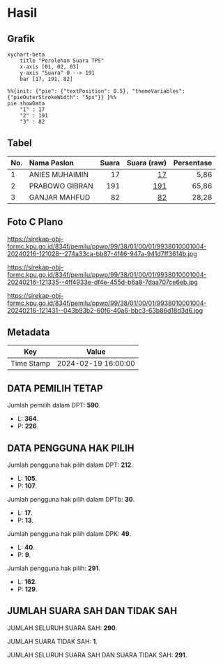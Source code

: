 # Hasil

## Grafik

```mermaid
xychart-beta
    title "Perolehan Suara TPS"
    x-axis [01, 02, 03]
    y-axis "Suara" 0 --> 191
    bar [17, 191, 82]
```

```mermaid
%%{init: {"pie": {"textPosition": 0.5}, "themeVariables": {"pieOuterStrokeWidth": "5px"}} }%%
pie showData
    "1" : 17
    "2" : 191
    "3" : 82
```

## Tabel

| No. | Nama Paslon    | Suara | Suara (raw) | Persentase |
|:--- |:-------------- | -----:| -----------:| ----------:|
| 1   | ANIES MUHAIMIN | 17    | [17][p-1]   | 5,86       |
| 2   | PRABOWO GIBRAN | 191   | [191][p-2]  | 65,86      |
| 3   | GANJAR MAHFUD  | 82    | [82][p-3]   | 28,28      |


[p-1]: https://github.com/gigit-pemilu/pemilu-2024-99-luar-negeri/blob/main/pilpres/hitung-suara/sub/99-luar-negeri/sub/38-dili-timor-leste/sub/01-dili-timor-leste/sub/0001-dili-timor-leste/sub/004-tps/sub/paslon-1.txt
[p-2]: https://github.com/gigit-pemilu/pemilu-2024-99-luar-negeri/blob/main/pilpres/hitung-suara/sub/99-luar-negeri/sub/38-dili-timor-leste/sub/01-dili-timor-leste/sub/0001-dili-timor-leste/sub/004-tps/sub/paslon-2.txt
[p-3]: https://github.com/gigit-pemilu/pemilu-2024-99-luar-negeri/blob/main/pilpres/hitung-suara/sub/99-luar-negeri/sub/38-dili-timor-leste/sub/01-dili-timor-leste/sub/0001-dili-timor-leste/sub/004-tps/sub/paslon-3.txt

## Foto C Plano

https://sirekap-obj-formc.kpu.go.id/834f/pemilu/ppwp/99/38/01/00/01/9938010001004-20240216-121028--274a33ca-bb87-4f46-947a-941d7ff3614b.jpg

https://sirekap-obj-formc.kpu.go.id/834f/pemilu/ppwp/99/38/01/00/01/9938010001004-20240216-121335--4ff4933e-df4e-455d-b6a8-7daa707ce6eb.jpg

https://sirekap-obj-formc.kpu.go.id/834f/pemilu/ppwp/99/38/01/00/01/9938010001004-20240216-121431--043b93b2-60f6-40a6-bbc3-63b86d18d3d6.jpg


## Metadata

| Key        | Value               |
| ---------- | ------------------- |
| Time Stamp | 2024-02-19 16:00:00 |


## DATA PEMILIH TETAP

Jumlah pemilih dalam DPT: **590**.
 * L: **364**.
 * P: **226**.

## DATA PENGGUNA HAK PILIH

Jumlah pengguna hak pilih dalam DPT: **212**.
 * L: **105**.
 * P: **107**.

Jumlah pengguna hak pilih dalam DPTb: **30**.
 * L: **17**.
 * P: **13**.

Jumlah pengguna hak pilih dalam DPK: **49**.
 * L: **40**.
 * P: **9**.

Jumlah pengguna hak pilih: **291**.
 * L: **162**.
 * P: **129**.

## JUMLAH SUARA SAH DAN TIDAK SAH

JUMLAH SELURUH SUARA SAH: **290**.

JUMLAH SUARA TIDAK SAH: **1**.

JUMLAH SELURUH SUARA SAH DAN SUARA TIDAK SAH: **291**.


